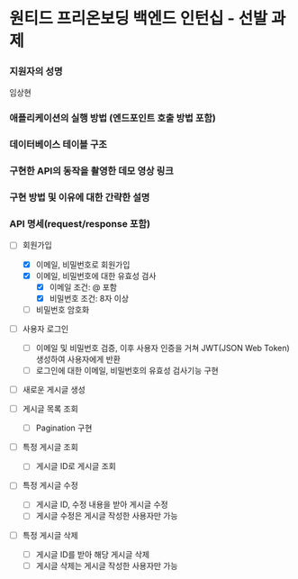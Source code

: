 # 원티드 프리온보딩 백엔드 인턴십 - 선발 과제

### 지원자의 성명

임상현

### 애플리케이션의 실행 방법 (엔드포인트 호출 방법 포함)



### 데이터베이스 테이블 구조


### 구현한 API의 동작을 촬영한 데모 영상 링크


### 구현 방법 및 이유에 대한 간략한 설명


### API 명세(request/response 포함)


- [ ] 회원가입
    - [X] 이메일, 비밀번호로 회원가입
    - [X] 이메일, 비밀번호에 대한 유효성 검사
      - [X] 이메일 조건: @ 포함
      - [X] 비밀번호 조건: 8자 이상
    - [ ] 비밀번호 암호화 

- [ ] 사용자 로그인
    - [ ] 이메일 및 비밀번호 검증, 이후 사용자 인증을 거쳐 JWT(JSON Web Token) 생성하여 사용자에게 반환
    - [ ] 로그인에 대한 이메일, 비밀번호의 유효성 검사기능 구현
  
- [ ] 새로운 게시글 생성

- [ ] 게시글 목록 조회
    - [ ] Pagination 구현
  
- [ ] 특정 게시글 조회
    - [ ] 게시글 ID로 게시글 조회
  
- [ ] 특정 게시글 수정
    - [ ] 게시글 ID, 수정 내용을 받아 게시글 수정
    - [ ] 게시글 수정은 게시글 작성한 사용자만 가능
  
- [ ] 특정 게시글 삭제
    - [ ] 게시글 ID를 받아 해당 게시글 삭제
    - [ ] 게시글 삭제는 게시글 작성한 사용자만 가능